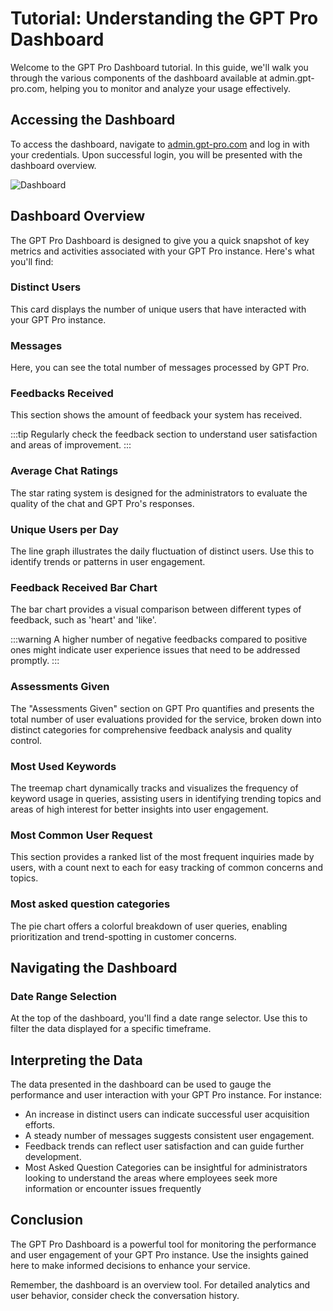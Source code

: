 # Tutorial: Understanding the GPT Pro Dashboard

Welcome to the GPT Pro Dashboard tutorial. In this guide, we'll walk you through the various components of the dashboard available at admin.gpt-pro.com, helping you to monitor and analyze your usage effectively.

## Accessing the Dashboard

To access the dashboard, navigate to [admin.gpt-pro.com](https://admin.gpt-pro.com) and log in with your credentials. Upon successful login, you will be presented with the dashboard overview.

![Dashboard](/assets/img/gpt/dashboard.png)

## Dashboard Overview

The GPT Pro Dashboard is designed to give you a quick snapshot of key metrics and activities associated with your GPT Pro instance. Here's what you'll find:

### Distinct Users

This card displays the number of unique users that have interacted with your GPT Pro instance.

### Messages

Here, you can see the total number of messages processed by GPT Pro.

### Feedbacks Received

This section shows the amount of feedback your system has received.

:::tip
Regularly check the feedback section to understand user satisfaction and areas of improvement.
:::

### Average Chat Ratings
The star rating system is designed for the administrators to evaluate the quality of the chat and GPT Pro's responses.

### Unique Users per Day

The line graph illustrates the daily fluctuation of distinct users. Use this to identify trends or patterns in user engagement.

### Feedback Received Bar Chart

The bar chart provides a visual comparison between different types of feedback, such as 'heart' and 'like'.

:::warning
A higher number of negative feedbacks compared to positive ones might indicate user experience issues that need to be addressed promptly.
:::

### Assessments Given
The "Assessments Given" section on GPT Pro quantifies and presents the total number of user evaluations provided for the service, broken down into distinct categories for comprehensive feedback analysis and quality control.

### Most Used Keywords
The treemap chart dynamically tracks and visualizes the frequency of keyword usage in queries, assisting users in identifying trending topics and areas of high interest for better insights into user engagement.

### Most Common User Request
This section provides a ranked list of the most frequent inquiries made by users, with a count next to each for easy tracking of common concerns and topics.

### Most asked question categories
The pie chart offers a colorful breakdown of user queries, enabling prioritization and trend-spotting in customer concerns.

## Navigating the Dashboard

### Date Range Selection

At the top of the dashboard, you'll find a date range selector. Use this to filter the data displayed for a specific timeframe.


## Interpreting the Data

The data presented in the dashboard can be used to gauge the performance and user interaction with your GPT Pro instance. For instance:

- An increase in distinct users can indicate successful user acquisition efforts.
- A steady number of messages suggests consistent user engagement.
- Feedback trends can reflect user satisfaction and can guide further development.
- Most Asked Question Categories can be insightful for administrators looking to understand the areas where employees seek more information or encounter issues frequently

## Conclusion

The GPT Pro Dashboard is a powerful tool for monitoring the performance and user engagement of your GPT Pro instance. Use the insights gained here to make informed decisions to enhance your service.

Remember, the dashboard is an overview tool. For detailed analytics and user behavior, consider check the conversation history.